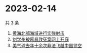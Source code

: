 # 2023-02-14

共 3 条

<!-- BEGIN -->
<!-- 最后更新时间 Tue Feb 14 2023 04:14:32 GMT+0800 (China Standard Time) -->

1. [黄海北部海域进行实弹射击](https://www.zhihu.com/search?q=黄海北部海域进行实弹射击)
1. [刘学州被网暴致死案网上开庭](https://www.zhihu.com/search?q=刘学州被网暴致死案网上开庭)
1. [美气球去年十余次非法飞越中国领空](https://www.zhihu.com/search?q=美气球去年十余次非法飞越中国领空)

<!-- END -->
